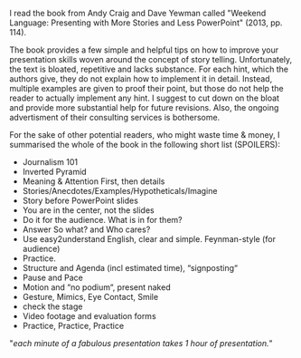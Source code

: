 
I read the book from Andy Craig and Dave Yewman called "Weekend Language: Presenting with More Stories and Less PowerPoint" (2013, pp. 114).

The book provides a few simple and helpful tips on how to improve your presentation skills woven around the concept of story telling. Unfortunately, the text is bloated, repetitive and lacks substance. For each hint, which the authors give, they do not explain how to implement it in detail. Instead, multiple examples are given to proof their point, but those do not help the reader to actually implement any hint. I suggest to cut down on the bloat and provide more substantial help for future revisions. Also, the ongoing advertisment of their consulting services is bothersome.

For the sake of other potential readers, who might waste time & money, I summarised the whole of the book in the following short list (SPOILERS):
 - Journalism 101
 - Inverted Pyramid
 - Meaning & Attention First, then details
 - Stories/Anecdotes/Examples/Hypotheticals/Imagine
 - Story before PowerPoint slides
 - You are in the center, not the slides
 - Do it for the audience. What is in for them?
 - Answer So what? and Who cares?
 - Use easy2understand English, clear and simple. Feynman-style (for audience)
 - Practice.
 - Structure and Agenda (incl estimated time), “signposting“
 - Pause and Pace
 - Motion and “no podium“, present naked
 - Gesture, Mimics, Eye Contact, Smile
 - check the stage
 - Video footage and evaluation forms
 - Practice, Practice, Practice

"*each minute of a fabulous presentation takes 1 hour of presentation.*"
